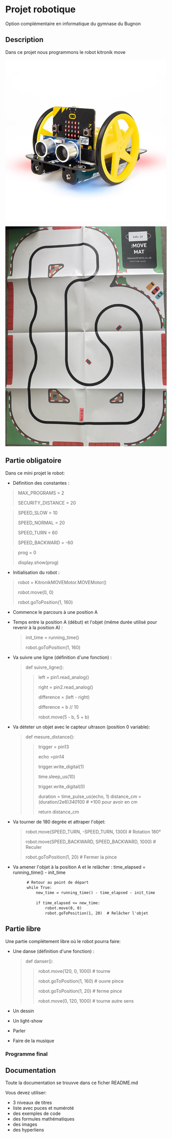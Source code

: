 # Projet robotique

Option complémentaire en informatique du gymnase du Bugnon

## Description

Dans ce projet nous programmons le robot kitronik move

![Kitronikmove](images/robot.jpg)

![Kitronikmove](images/plan.jpg)

## Partie obligatoire
Dans ce mini projet le robot:

- Définition des constantes :
>MAX_PROGRAMS = 2
>
>SECURITY_DISTANCE = 20
>

>SPEED_SLOW = 10
>
>SPEED_NORMAL = 20
>
>SPEED_TURN = 60
>
>SPEED_BACKWARD = -60
>

>prog = 0
>
>display.show(prog)
>

- Initialisation du robot :
>robot = KitronikMOVEMotor.MOVEMotor()
>
>robot.move(0, 0)
>
>robot.goToPosition(1, 160)
>

- Commence le parcours à une position A
- Temps entre la position A (début) et l'objet (même durée utilisé pour revenir à la position A) :
    >init_time = running_time()
    >
    >robot.goToPosition(1, 160)
    >
  
- Va suivre une ligne (définition d'une fonction) :
  >def suivre_ligne():
  >
    >>left = pin1.read_analog()
  >  >
    >>right = pin2.read_analog()
  >  >
    >>difference = (left - right)
  >  >
    >>difference = b // 10
  >  >
    >>robot.move(5 - b, 5 + b)
  >  >
  
- Va déteter un objet avec le capteur ultrason (position 0 variable):
  >def mesure_distance():
  >
    >>trigger = pin13
  >  >
    >>echo =pin14
  >  >
    >>trigger.write_digital(1)
  >  >
    >>time.sleep_us(10)
  >  >
    >>trigger.write_digital(0)
  >  >
    >>duration = time_pulse_us(echo, 1)
    >>distance_cm = (duration/2e6)*340*100 # *100 pour avoir en cm
  >  >
    >>return distance_cm
  >  >
  
- Va tourner de 180 degrée et attraper l'objet:
  >robot.move(SPEED_TURN, -SPEED_TURN, 1300)  # Rotation 180°
  >
  >robot.move(SPEED_BACKWARD, SPEED_BACKWARD, 1000)  # Reculer
  >
  >robot.goToPosition(1, 20)  # Fermer la pince
  >
  
- Va amener l'objet à la position A et le relâcher :
            time_elapsed = running_time() - init_time

            # Retour au point de départ
            while True:
                new_time = running_time() - time_elapsed - init_time

                if time_elapsed <= new_time:
                    robot.move(0, 0)
                    robot.goToPosition(1, 20)  # Relâcher l'objet

## Partie libre

Une partie complétement libre où le robot pourra faire:

- Une danse (définition d'une fonction) :
  >def danser():
  >
    >>robot.move(120, 0, 1000) # tourne
  >  >
    >>robot.goToPosition(1, 160) # ouvre pince
  >  >
    >>robot.goToPosition(1, 20) # ferme pince
  >  >
    >>robot.move(0, 120, 1000) # tourne autre sens
  >  >
  
- Un dessin
- Un light-show
- Parler
- Faire de la musique

### Programme final
    
## Documentation

Toute la documentation se trouvve dans ce ficher README.md

Vous devez utiliser:

- 3 niveaux de titres
- liste avec puces et numéroté
- des exemples de code
- des formules mathématiques
- des images
- des hyperliens
